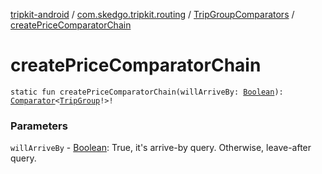 [tripkit-android](../../index.md) / [com.skedgo.tripkit.routing](../index.md) / [TripGroupComparators](index.md) / [createPriceComparatorChain](./create-price-comparator-chain.md)

# createPriceComparatorChain

`static fun createPriceComparatorChain(willArriveBy: `[`Boolean`](https://kotlinlang.org/api/latest/jvm/stdlib/kotlin/-boolean/index.html)`): `[`Comparator`](https://docs.oracle.com/javase/7/docs/api/java/util/Comparator.html)`<`[`TripGroup`](../-trip-group/index.md)`!>!`

### Parameters

`willArriveBy` - [Boolean](https://kotlinlang.org/api/latest/jvm/stdlib/kotlin/-boolean/index.html): True, it's arrive-by query. Otherwise, leave-after query.